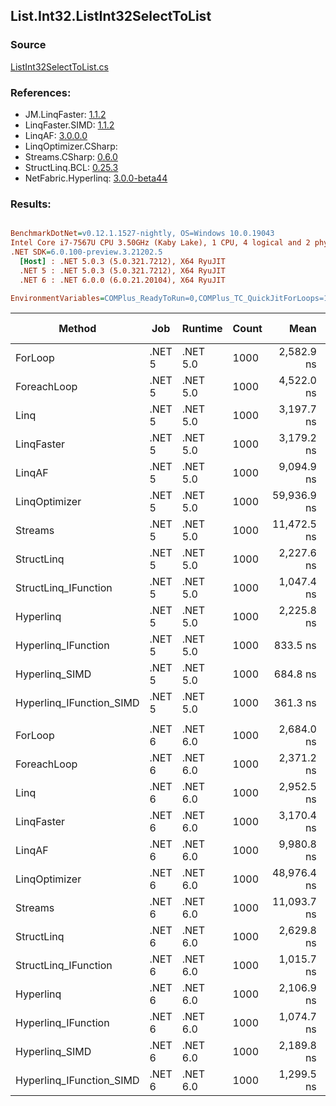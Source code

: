 ﻿## List.Int32.ListInt32SelectToList

### Source
[ListInt32SelectToList.cs](../LinqBenchmarks/List/Int32/ListInt32SelectToList.cs)

### References:
- JM.LinqFaster: [1.1.2](https://www.nuget.org/packages/JM.LinqFaster/1.1.2)
- LinqFaster.SIMD: [1.1.2](https://www.nuget.org/packages/LinqFaster.SIMD/1.0.3)
- LinqAF: [3.0.0.0](https://www.nuget.org/packages/LinqAF/3.0.0.0)
- LinqOptimizer.CSharp: [](https://www.nuget.org/packages/LinqOptimizer.CSharp/)
- Streams.CSharp: [0.6.0](https://www.nuget.org/packages/Streams.CSharp/0.6.0)
- StructLinq.BCL: [0.25.3](https://www.nuget.org/packages/StructLinq.BCL/0.25.3)
- NetFabric.Hyperlinq: [3.0.0-beta44](https://www.nuget.org/packages/NetFabric.Hyperlinq/3.0.0-beta44)

### Results:
``` ini

BenchmarkDotNet=v0.12.1.1527-nightly, OS=Windows 10.0.19043
Intel Core i7-7567U CPU 3.50GHz (Kaby Lake), 1 CPU, 4 logical and 2 physical cores
.NET SDK=6.0.100-preview.3.21202.5
  [Host] : .NET 5.0.3 (5.0.321.7212), X64 RyuJIT
  .NET 5 : .NET 5.0.3 (5.0.321.7212), X64 RyuJIT
  .NET 6 : .NET 6.0.0 (6.0.21.20104), X64 RyuJIT

EnvironmentVariables=COMPlus_ReadyToRun=0,COMPlus_TC_QuickJitForLoops=1,COMPlus_TieredPGO=1  

```
|                   Method |    Job |  Runtime | Count |        Mean |     Error |    StdDev |      Median | Ratio | RatioSD |   Gen 0 | Gen 1 | Gen 2 | Allocated |
|------------------------- |------- |--------- |------ |------------:|----------:|----------:|------------:|------:|--------:|--------:|------:|------:|----------:|
|                  ForLoop | .NET 5 | .NET 5.0 |  1000 |  2,582.9 ns |  16.84 ns |  14.93 ns |  2,584.8 ns |  1.00 |    0.00 |  4.0207 |     - |     - |      8 KB |
|              ForeachLoop | .NET 5 | .NET 5.0 |  1000 |  4,522.0 ns |  41.80 ns |  37.05 ns |  4,511.0 ns |  1.75 |    0.02 |  4.0207 |     - |     - |      8 KB |
|                     Linq | .NET 5 | .NET 5.0 |  1000 |  3,197.7 ns |  63.66 ns |  75.78 ns |  3,214.0 ns |  1.23 |    0.04 |  1.9722 |     - |     - |      4 KB |
|               LinqFaster | .NET 5 | .NET 5.0 |  1000 |  3,179.2 ns |  21.28 ns |  18.86 ns |  3,180.3 ns |  1.23 |    0.01 |  3.8757 |     - |     - |      8 KB |
|                   LinqAF | .NET 5 | .NET 5.0 |  1000 |  9,094.9 ns |  46.58 ns |  41.29 ns |  9,102.6 ns |  3.52 |    0.03 |  4.0131 |     - |     - |      8 KB |
|            LinqOptimizer | .NET 5 | .NET 5.0 |  1000 | 59,936.9 ns | 951.70 ns | 843.66 ns | 60,171.3 ns | 23.20 |    0.30 | 17.6392 |     - |     - |     36 KB |
|                  Streams | .NET 5 | .NET 5.0 |  1000 | 11,472.5 ns | 152.31 ns | 135.02 ns | 11,420.2 ns |  4.44 |    0.05 |  4.1962 |     - |     - |      9 KB |
|               StructLinq | .NET 5 | .NET 5.0 |  1000 |  2,227.6 ns |  27.60 ns |  24.46 ns |  2,219.4 ns |  0.86 |    0.01 |  1.9684 |     - |     - |      4 KB |
|     StructLinq_IFunction | .NET 5 | .NET 5.0 |  1000 |  1,047.4 ns |   7.99 ns |   6.67 ns |  1,048.2 ns |  0.41 |    0.00 |  1.9569 |     - |     - |      4 KB |
|                Hyperlinq | .NET 5 | .NET 5.0 |  1000 |  2,225.8 ns |  44.35 ns | 111.27 ns |  2,174.2 ns |  0.85 |    0.04 |  1.9341 |     - |     - |      4 KB |
|      Hyperlinq_IFunction | .NET 5 | .NET 5.0 |  1000 |    833.5 ns |  12.80 ns |  11.97 ns |    835.3 ns |  0.32 |    0.00 |  1.9341 |     - |     - |      4 KB |
|           Hyperlinq_SIMD | .NET 5 | .NET 5.0 |  1000 |    684.8 ns |   8.79 ns |   7.79 ns |    684.6 ns |  0.27 |    0.00 |  1.9341 |     - |     - |      4 KB |
| Hyperlinq_IFunction_SIMD | .NET 5 | .NET 5.0 |  1000 |    361.3 ns |   3.45 ns |   3.06 ns |    361.0 ns |  0.14 |    0.00 |  1.9341 |     - |     - |      4 KB |
|                          |        |          |       |             |           |           |             |       |         |         |       |       |           |
|                  ForLoop | .NET 6 | .NET 6.0 |  1000 |  2,684.0 ns |  53.79 ns | 149.04 ns |  2,613.9 ns |  1.00 |    0.00 |  4.0207 |     - |     - |      8 KB |
|              ForeachLoop | .NET 6 | .NET 6.0 |  1000 |  2,371.2 ns |  37.44 ns |  35.03 ns |  2,372.6 ns |  0.86 |    0.05 |  4.0207 |     - |     - |      8 KB |
|                     Linq | .NET 6 | .NET 6.0 |  1000 |  2,952.5 ns |  17.04 ns |  15.11 ns |  2,953.9 ns |  1.07 |    0.05 |  1.9722 |     - |     - |      4 KB |
|               LinqFaster | .NET 6 | .NET 6.0 |  1000 |  3,170.4 ns |  38.68 ns |  36.18 ns |  3,169.9 ns |  1.15 |    0.06 |  3.8757 |     - |     - |      8 KB |
|                   LinqAF | .NET 6 | .NET 6.0 |  1000 |  9,980.8 ns |  54.29 ns |  48.13 ns |  9,982.6 ns |  3.62 |    0.18 |  4.0131 |     - |     - |      8 KB |
|            LinqOptimizer | .NET 6 | .NET 6.0 |  1000 | 48,976.4 ns | 388.10 ns | 363.03 ns | 48,902.5 ns | 17.71 |    0.83 | 17.4561 |     - |     - |     36 KB |
|                  Streams | .NET 6 | .NET 6.0 |  1000 | 11,093.7 ns |  71.02 ns |  59.31 ns | 11,105.4 ns |  4.03 |    0.22 |  4.1962 |     - |     - |      9 KB |
|               StructLinq | .NET 6 | .NET 6.0 |  1000 |  2,629.8 ns |  12.33 ns |  10.29 ns |  2,632.7 ns |  0.96 |    0.05 |  1.9684 |     - |     - |      4 KB |
|     StructLinq_IFunction | .NET 6 | .NET 6.0 |  1000 |  1,015.7 ns |  19.84 ns |  19.49 ns |  1,019.0 ns |  0.37 |    0.02 |  1.9569 |     - |     - |      4 KB |
|                Hyperlinq | .NET 6 | .NET 6.0 |  1000 |  2,106.9 ns |  11.29 ns |  10.01 ns |  2,103.2 ns |  0.76 |    0.04 |  1.9341 |     - |     - |      4 KB |
|      Hyperlinq_IFunction | .NET 6 | .NET 6.0 |  1000 |  1,074.7 ns |   5.88 ns |   5.21 ns |  1,075.2 ns |  0.39 |    0.02 |  1.9341 |     - |     - |      4 KB |
|           Hyperlinq_SIMD | .NET 6 | .NET 6.0 |  1000 |  2,189.8 ns |  13.22 ns |  10.32 ns |  2,192.3 ns |  0.80 |    0.04 |  1.9341 |     - |     - |      4 KB |
| Hyperlinq_IFunction_SIMD | .NET 6 | .NET 6.0 |  1000 |  1,299.5 ns |   4.34 ns |   4.06 ns |  1,298.9 ns |  0.47 |    0.02 |  1.9341 |     - |     - |      4 KB |
